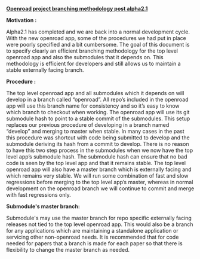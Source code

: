 **<span style="text-decoration:underline;">Openroad project branching methodology post alpha2.1</span>**

**Motivation :**

Alpha2.1 has completed and we are back into a normal development cycle. With the new openroad app, some of the procedures we had put in place were poorly specified and a bit cumbersome. The goal of this document is to specify clearly an efficient branching methodology for the top level openroad app and also the submodules that it depends on. This methodology is efficient for developers and still allows us to maintain a stable externally facing branch.

**Procedure :**

The top level openroad app and all submodules which it depends on will develop in a branch called “openroad”. All repo’s included in the openroad app will use this branch name for consistency and so it’s easy to know which branch to checkout when working. The openroad app will use its git submodule hash to point to a stable commit of the submodules. This setup replaces our previous procedure of developing in a branch named “develop” and merging to master when stable. In many cases in the past this procedure was shortcut with code being submitted to develop and the submodule deriving its hash from a commit to develop. There is no reason to have this two step process in the submodules when we now have the top level app’s submodule hash. The submodule hash can ensure that no bad code is seen by the top level app and that it remains stable. The top level openroad app will also have a master branch which is externally facing and which remains very stable. We will run some combination of fast and slow regressions before merging to the top level app’s master, whereas in normal development on the openroad branch we will continue to commit and merge with fast regressions only.

**Submodule's master branch:**

Submodule's may use the master branch for repo specific externally facing releases not tied to the top level openroad app. This would also be a branch for any applications which are maintaining a standalone application or servicing other non-openroad needs. It is recommended that for code needed for papers that a branch is made for each paper so that there is flexibility to change the master branch as needed.
